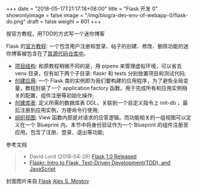 +++
date = "2018-05-17T21:17:18+08:00"
title = "Flask 开发 0"
showonlyimage = false
image = "/img/blog/a-dev-env-of-webapp-0/flask-do.png"
draft = false
weight = 601
+++

按官方教程，用TDD的方式写一个迷你博客
<!--more-->

Flask 的[官方教程](http://flask.pocoo.org/docs/1.0/tutorial/): 一个包含用户注册和登录、帖子的创建、修改、删除功能的迷你博客被包含在了[其源代码仓库中](https://github.com/pallets/flask/tree/1.0.2/examples/tutorial)。

- [项目结构](http://flask.pocoo.org/docs/1.0/tutorial/layout/): 和原教程稍微不同的是，用 pipenv 来管理虚拟环境，可以省去 venv 目录，仅有如下两个子目录: flaskr 和 tests 分别放置项目和测试代码;
- [创建应用](http://flask.pocoo.org/docs/1.0/tutorial/factory/): 一个 Flask 类的实例即为我们要构建的应用程序，为了避免全局变量，教程封装了一个 application factory 函数。用于完成所有和应用实例相关的配置、组件注册等初始化操作;
- [创建库表](http://flask.pocoo.org/docs/1.0/tutorial/database/): 定义所需的数据库表 DDL，关联到一个自定义指令上 init-db ，最后注册到应用实例，方便命令行使用;
- [组织视图](http://flask.pocoo.org/docs/1.0/tutorial/views/): View 函数内部是对请求的应答逻辑。而功能相关的一组视图可以定义在一个 Blueprint 内。本节中将身份验证作为一个 Blueprint 的组件注册至应用，包含了注册、登录、退出等功能;



参考文档

> - David Lord (2018-04-26) [Flask 1.0 Released](https://www.palletsprojects.com/blog/flask-1-0-released/)
> - [Flaskr: Intro to Flask, Test-Driven Development(TDD), and JavaScript](https://github.com/mjhea0/flaskr-tdd)

封面图片来自 [Flask](https://dribbble.com/shots/2018912-Flask) <a href="https://dribbble.com/amostov"><i class="fa fa-dribbble" aria-hidden="true"></i> Alex S. Mostov</a>
